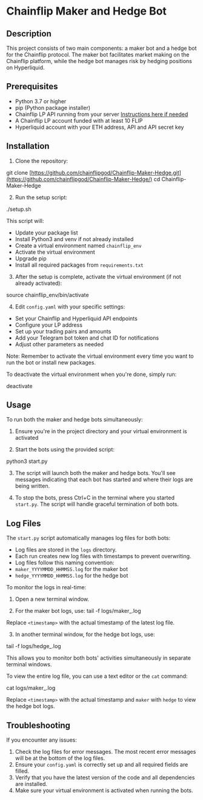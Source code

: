 # Chainflip Maker and Hedge Bot

## Description

This project consists of two main components: a maker bot and a hedge bot for the Chainflip protocol. The maker bot facilitates market making on the Chainflip platform, while the hedge bot manages risk by hedging positions on Hyperliquid.

## Prerequisites

- Python 3.7 or higher
- pip (Python package installer)
- Chainflip LP API running from your server [Instructions here if needed](https://github.com/chainflip-io/chainflip-mainnet-apis/)
- A Chainflip LP account funded with at least 10 FLIP
- Hyperliquid account with your ETH address, API and API secret key 

## Installation

1. Clone the repository:

git clone [https://github.com/chainflipgod/Chainflip-Maker-Hedge.git](https://github.com/chainflipgod/Chainflip-Maker-Hedge/)
cd Chainflip-Maker-Hedge

2. Run the setup script:

./setup.sh

This script will:
- Update your package list
- Install Python3 and venv if not already installed
- Create a virtual environment named `chainflip_env`
- Activate the virtual environment
- Upgrade pip
- Install all required packages from `requirements.txt`

3. After the setup is complete, activate the virtual environment (if not already activated):

source chainflip_env/bin/activate

4. Edit `config.yaml` with your specific settings:
- Set your Chainflip and Hyperliquid API endpoints
- Configure your LP address
- Set up your trading pairs and amounts
- Add your Telegram bot token and chat ID for notifications
- Adjust other parameters as needed

Note: Remember to activate the virtual environment every time you want to run the bot or install new packages.

To deactivate the virtual environment when you're done, simply run:

deactivate

## Usage

To run both the maker and hedge bots simultaneously:

1. Ensure you're in the project directory and your virtual environment is activated

2. Start the bots using the provided script:

python3 start.py

3. The script will launch both the maker and hedge bots. You'll see messages indicating that each bot has started and where their logs are being written.

4. To stop the bots, press Ctrl+C in the terminal where you started `start.py`. The script will handle graceful termination of both bots.

## Log Files

The `start.py` script automatically manages log files for both bots:

- Log files are stored in the `logs` directory.
- Each run creates new log files with timestamps to prevent overwriting.
- Log files follow this naming convention:
- `maker_YYYYMMDD_HHMMSS.log` for the maker bot
- `hedge_YYYYMMDD_HHMMSS.log` for the hedge bot

To monitor the logs in real-time:

1. Open a new terminal window.

2. For the maker bot logs, use:
tail -f logs/maker_<timestamp>.log

Replace `<timestamp>` with the actual timestamp of the latest log file.

3. In another terminal window, for the hedge bot logs, use:

tail -f logs/hedge_<timestamp>.log

This allows you to monitor both bots' activities simultaneously in separate terminal windows.

To view the entire log file, you can use a text editor or the `cat` command:

cat logs/maker_<timestamp>.log

Replace `<timestamp>` with the actual timestamp and `maker` with `hedge` to view the hedge bot logs.

## Troubleshooting

If you encounter any issues:

1. Check the log files for error messages. The most recent error messages will be at the bottom of the log files.
2. Ensure your `config.yaml` is correctly set up and all required fields are filled.
3. Verify that you have the latest version of the code and all dependencies are installed.
4. Make sure your virtual environment is activated when running the bots.

